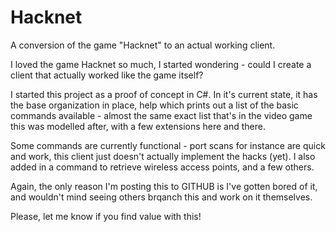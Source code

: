 # Hacknet
A conversion of the game "Hacknet" to an actual working client. 

I loved the game Hacknet so much, I started wondering - could I create a client that actually worked like the game itself?

I started this project as a proof of concept in C#. In it's current state, it has the base organization in place, help which prints out a list of the basic commands available - almost the same exact list that's in the video game this was modelled after, with a few extensions here and there. 

Some commands are currently functional - port scans for instance are quick and work, this client just doesn't actually implement the hacks (yet). I also added in a command to retrieve wireless access points, and a few others. 

Again, the only reason I'm posting this to GITHUB is I've gotten bored of it, and wouldn't mind seeing others brqanch this and work on it themselves. 

Please, let me know if you find value with this!

